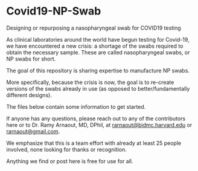 # Covid19-NP-Swab
Designing or repurposing a nasopharyngeal swab for COVID19 testing

As clinical laboratories around the world have begun testing for Covid-19, we have encountered a new crisis: a shortage of the swabs required to obtain the necessary sample. These are called nasopharyngeal swabs, or NP swabs for short.

The goal of this repository is sharing expertise to manufacture NP swabs.

More specifically, because the crisis is now, the goal is to re-create versions of the swabs already in use (as opposed to better/fundamentally different designs).

The files below contain some information to get started.

If anyone has any questions, please reach out to any of the contributors here or to Dr. Ramy Arnaout, MD, DPhil, at rarnaout@bidmc.harvard.edu or rarnaout@gmail.com.

We emphasize that this is a team effort with already at least 25 people involved, none looking for thanks or recognition.

Anything we find or post here is free for use for all.


